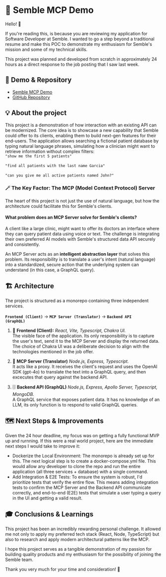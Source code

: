 # 🤖 Semble MCP Demo
Hello! 👋

If you're reading this, is because you are reviewing my application for Software Developer at Semble. I wanted to go a step beyond a traditional resume and make this POC to demonstrate my enthusiasm for Semble's mission and some of my technical skills.

This project was planned and developed from scratch in approximately 24 hours as a direct response to the job posting that I saw last week.

## 🔗 Demo & Repository
- [Semble MCP Demo](https://semble-mcp-demo-ui.vercel.app/)
- [GitHub Repository](https://github.com/facundotolosa/semble-mcp-demo)

## 💡 About the project
This project is a demonstration of how interaction with an existing API can be modernized. The core idea is to showcase a new capability that Semble could offer to its clients, enabling them to build next-gen features for their end-users.
The application allows searching a fictional patient database by typing natural language phrases, simulating how a clinician might want to retrieve information without complex filters:<br>
<code>"show me the first 5 patients"</code><br><br>
<code>"find all patients with the last name Garcia"</code><br><br>
<code>"can you give me all active patients named John?"</code>

### 🪄 The Key Factor: The MCP (Model Context Protocol) Server
The heart of this project is not just the use of natural language, but how the architecture could facilitate this for Semble's clients. 

#### What problem does an MCP Server solve for Semble's clients?
A client like a large clinic, might want to offer its doctors an interface where they can query patient data using voice or text. The challenge is integrating their own preferred AI models with Semble's structured data API securely and consistently.

An MCP Server acts as an <b>intelligent abstraction layer</b> that solves this problem. Its responsibility is to translate a user's intent (natural language) into a standardized, secure action that the underlying system can understand (in this case, a GraphQL query).

## 🏗️ Architecture
The project is structured as a monorepo containing three independent services.<br>
<br><code><b>Frontend (Client)</b></code> -> <code><b>MCP Server (Translator)</b></code> -> <code><b>Backend API (GraphQL)</b></code>
<br>
1. 🎨 <b>Frontend (Client):</b> <i>React, Vite, Typescript, Chakra UI.</i><br>
The visible face of the application. Its only responsibility is to capture the user's text, send it to the MCP Server and display the returned data. The choice of Chakra UI was a deliberate decision to align with the technologies mentioned in the job offer.

2. 🧠 <b>MCP Server (Translator)</b> <i>Node.js, Express, Typescript.</i><br>
It acts like a proxy. It receives the client's request and uses the OpenAI SDK (gpt-4o) to translate the text into a GraphQL query, and then excecutes that query against the backend API.

3. 🗄️ <b>Backend API (GraphQL)</b> <i>Node.js, Express, Apollo Server, Typescript, MongoDB.</i><br>
A GraphQL service that exposes patient data. It has no knowledge of an LLM, its only function is to respond to valid GraphQL queries.

## 🗺️ Next Steps & Improvements
Given the 24 hour deadline, my focus was on getting a fully functional MVP up and rurnning. If this were a real world project, here are the immediate next steps I would take to improve it:
- Dockerize the Local Environment: The monorepo is already set up for this. The next logical step is to create a docker-compose.yml file. This would allow any developer to clone the repo and run the entire application (all three services + database) with a single command.
- Add Integration & E2E Tests: To ensure the system is robust, I'd prioritize tests that verify the entire flow. This means adding integration tests to confirm the MCP Server and the Backend API communicate correctly, and end-to-end (E2E) tests that simulate a user typing a query in the UI and getting a valid result.

## 🎓 Conclusions & Learnings
This project has been an incredibly rewarding personal challenge. It allowed me not only to apply my preferred tech stack (React, Node, TypeScript) but also to research and apply modern architectural patterns like the MCP.

I hope this project serves as a tangible demonstration of my passion for building quality products and my enthusiasm for the possibility of joining the Semble team.

Thank you very much for your time and consideration! 🙏

